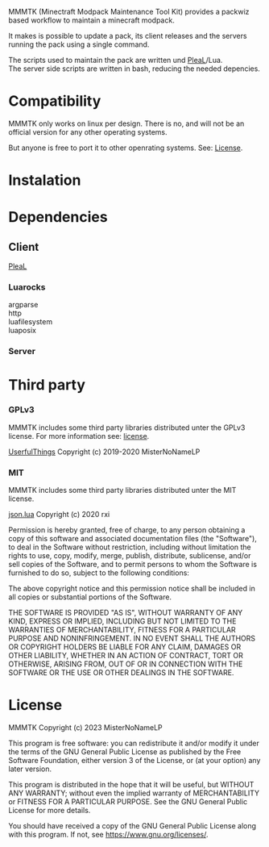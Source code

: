 MMMTK (Minectraft Modpack Maintenance Tool Kit) provides a packwiz based workflow to maintain a minecraft modpack.

It makes is possible to update a pack, its client releases and the servers running the pack using a single command.

The scripts used to maintain the pack are written und [PleaL](https://github.com/MisterNoNameLP/PleaL)/Lua.  
The server side scripts are written in bash, reducing the needed depencies. 

# Compatibility
MMMTK only works on linux per design. There is no, and will not be an official version for any other operating systems.

But anyone is free to port it to other openrating systems. See: [License](/blob/master/LICENSE).

# Instalation


# Dependencies
## Client
[PleaL](https://github.com/MisterNoNameLP/PleaL)  

### Luarocks
argparse  
http  
luafilesystem  
luaposix  

### Server

# Third party
### GPLv3
MMMTK includes some third party libraries distributed unter the GPLv3 license. For more information see: [license](#license).

[UserfulThings](https://github.com/MisterNoNameLP/UsefulThings) Copyright (c)  2019-2020 MisterNoNameLP 

### MIT
MMMTK includes some third party libraries distributed unter the MIT license.

[json.lua](https://github.com/rxi/json.lua) Copyright (c) 2020 rxi

Permission is hereby granted, free of charge, to any person obtaining a copy of
this software and associated documentation files (the "Software"), to deal in
the Software without restriction, including without limitation the rights to
use, copy, modify, merge, publish, distribute, sublicense, and/or sell copies
of the Software, and to permit persons to whom the Software is furnished to do
so, subject to the following conditions:

The above copyright notice and this permission notice shall be included in all
copies or substantial portions of the Software.

THE SOFTWARE IS PROVIDED "AS IS", WITHOUT WARRANTY OF ANY KIND, EXPRESS OR
IMPLIED, INCLUDING BUT NOT LIMITED TO THE WARRANTIES OF MERCHANTABILITY,
FITNESS FOR A PARTICULAR PURPOSE AND NONINFRINGEMENT. IN NO EVENT SHALL THE
AUTHORS OR COPYRIGHT HOLDERS BE LIABLE FOR ANY CLAIM, DAMAGES OR OTHER
LIABILITY, WHETHER IN AN ACTION OF CONTRACT, TORT OR OTHERWISE, ARISING FROM,
OUT OF OR IN CONNECTION WITH THE SOFTWARE OR THE USE OR OTHER DEALINGS IN THE
SOFTWARE.

# License
MMMTK Copyright (c) 2023 MisterNoNameLP

This program is free software: you can redistribute it and/or modify
it under the terms of the GNU General Public License as published by
the Free Software Foundation, either version 3 of the License, or
(at your option) any later version.

This program is distributed in the hope that it will be useful,
but WITHOUT ANY WARRANTY; without even the implied warranty of
MERCHANTABILITY or FITNESS FOR A PARTICULAR PURPOSE.  See the
GNU General Public License for more details.

You should have received a copy of the GNU General Public License
along with this program.  If not, see <https://www.gnu.org/licenses/>.